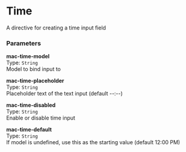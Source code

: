 
Time
===
A directive for creating a time input field  
  
### Parameters
**mac-time-model**  
Type: `String`  
Model to bind input to  
  
**mac-time-placeholder**  
Type: `String`  
Placeholder text of the text input (default --:--)  
  
**mac-time-disabled**  
Type: `String`  
Enable or disable time input  
  
**mac-time-default**  
Type: `String`  
If model is undefined, use this as the starting value (default 12:00 PM)  
  


